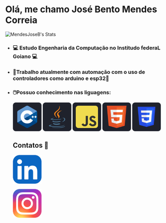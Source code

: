 # Olá, me chamo José Bento Mendes Correia 


![MendesJoseB's Stats](https://github-readme-stats.vercel.app/api?username=MendesJoseB&theme=gotham&show_icons=true&hide_border=true&count_private=true)   
- ### :computer: Estudo Engenharia da Computação no Institudo federaL Goiano :computer:
 
- ### 🔌Trabalho atualmente com automação com o uso de controladores como arduino e esp32🔌
  
- ### 🖱️Possuo conhecimento nas liguagens:


    <img src="https://raw.githubusercontent.com/gui-bus/TechIcons/70f9ca213e35be00f41c0350d77c238c999db688/Dark/C++.svg"  height = "90" />    <img src="https://raw.githubusercontent.com/gui-bus/TechIcons/70f9ca213e35be00f41c0350d77c238c999db688/Dark/Java.svg" height = "90">    <img src= "https://github.com/gui-bus/TechIcons/raw/main/Dark/Javascript.svg" height = "90"> <img src="https://raw.githubusercontent.com/gui-bus/TechIcons/70f9ca213e35be00f41c0350d77c238c999db688/Dark/HTML.svg" height = "90">  <img src= "https://raw.githubusercontent.com/gui-bus/TechIcons/70f9ca213e35be00f41c0350d77c238c999db688/Dark/CSS.svg" height = "90">
   

    ## Contatos 📱

                                                                                                                                                
   <a href=https://www.linkedin.com/in/joseBentoM><img src="https://github.com/tandpfun/skill-icons/blob/main/icons/LinkedIn.svg" target="_blank" height = 90></a>

    <a href=https://www.instagram.com/josebento_mendes><img src="https://github.com/tandpfun/skill-icons/blob/main/icons/Instagram.svg" target="_blank" height = 90></a> 
